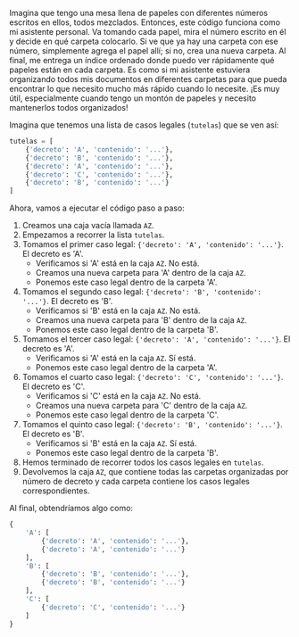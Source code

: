 Imagina que tengo una mesa llena de papeles con diferentes números escritos en ellos, todos mezclados. Entonces, este código funciona como mi asistente personal. Va tomando cada papel, mira el número escrito en él y decide en qué carpeta colocarlo. Si ve que ya hay una carpeta con ese número, simplemente agrega el papel allí; si no, crea una nueva carpeta. Al final, me entrega un índice ordenado donde puedo ver rápidamente qué papeles están en cada carpeta. Es como si mi asistente estuviera organizando todos mis documentos en diferentes carpetas para que pueda encontrar lo que necesito mucho más rápido cuando lo necesite. ¡Es muy útil, especialmente cuando tengo un montón de papeles y necesito mantenerlos todos organizados!

Imagina que tenemos una lista de casos legales (`tutelas`) que se ven así:

```python
tutelas = [
    {'decreto': 'A', 'contenido': '...'},
    {'decreto': 'B', 'contenido': '...'},
    {'decreto': 'A', 'contenido': '...'},
    {'decreto': 'C', 'contenido': '...'},
    {'decreto': 'B', 'contenido': '...'}
]
```

Ahora, vamos a ejecutar el código paso a paso:

1. Creamos una caja vacía llamada `AZ`.
2. Empezamos a recorrer la lista `tutelas`.
3. Tomamos el primer caso legal: `{'decreto': 'A', 'contenido': '...'}`. El decreto es 'A'.
   - Verificamos si 'A' está en la caja `AZ`. No está.
   - Creamos una nueva carpeta para 'A' dentro de la caja `AZ`.
   - Ponemos este caso legal dentro de la carpeta 'A'.
4. Tomamos el segundo caso legal: `{'decreto': 'B', 'contenido': '...'}`. El decreto es 'B'.
   - Verificamos si 'B' está en la caja `AZ`. No está.
   - Creamos una nueva carpeta para 'B' dentro de la caja `AZ`.
   - Ponemos este caso legal dentro de la carpeta 'B'.
5. Tomamos el tercer caso legal: `{'decreto': 'A', 'contenido': '...'}`. El decreto es 'A'.
   - Verificamos si 'A' está en la caja `AZ`. Sí está.
   - Ponemos este caso legal dentro de la carpeta 'A'.
6. Tomamos el cuarto caso legal: `{'decreto': 'C', 'contenido': '...'}`. El decreto es 'C'.
   - Verificamos si 'C' está en la caja `AZ`. No está.
   - Creamos una nueva carpeta para 'C' dentro de la caja `AZ`.
   - Ponemos este caso legal dentro de la carpeta 'C'.
7. Tomamos el quinto caso legal: `{'decreto': 'B', 'contenido': '...'}`. El decreto es 'B'.
   - Verificamos si 'B' está en la caja `AZ`. Sí está.
   - Ponemos este caso legal dentro de la carpeta 'B'.
8. Hemos terminado de recorrer todos los casos legales en `tutelas`.
9. Devolvemos la caja `AZ`, que contiene todas las carpetas organizadas por número de decreto y cada carpeta contiene los casos legales correspondientes.

Al final, obtendríamos algo como:

```python
{
    'A': [
        {'decreto': 'A', 'contenido': '...'},
        {'decreto': 'A', 'contenido': '...'}
    ],
    'B': [
        {'decreto': 'B', 'contenido': '...'},
        {'decreto': 'B', 'contenido': '...'}
    ],
    'C': [
        {'decreto': 'C', 'contenido': '...'}
    ]
}
```

